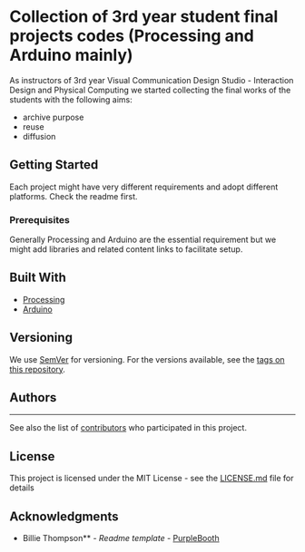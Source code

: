 # Collection of 3rd year student final projects codes (Processing and Arduino mainly)

As instructors of 3rd year Visual Communication Design Studio - Interaction Design and Physical Computing we started collecting the final works of the students with the following aims:
- archive purpose
- reuse
- diffusion

## Getting Started

Each project might have very different requirements and adopt different platforms. Check the readme first.

### Prerequisites

Generally Processing and Arduino are the essential requirement but we might add libraries and related content links to facilitate setup.

<!-- ### Installing

A step by step series of examples that tell you how to get a development env running

Say what the step will be

```
Give the example
```

And repeat

```
until finished
```

End with an example of getting some data out of the system or using it for a little demo

## Running the tests

Explain how to run the automated tests for this system

### Break down into end to end tests

Explain what these tests test and why

```
Give an example
```

### And coding style tests

Explain what these tests test and why

```
Give an example
```

## Deployment

Add additional notes about how to deploy this on a live system
-->
## Built With

* [Processing](http://www.processing.org)
* [Arduino](http://www.arduino.org)

<!--## Contributing

Please read [CONTRIBUTING.md](https://gist.github.com/PurpleBooth/b24679402957c63ec426) for details on our code of conduct, and the process for submitting pull requests to us.
-->
## Versioning

We use [SemVer](http://semver.org/) for versioning. For the versions available, see the [tags on this repository](https://github.com/your/project/tags). 

## Authors

* **

See also the list of [contributors](https://github.com/your/project/contributors) who participated in this project.

## License

This project is licensed under the MIT License - see the [LICENSE.md](LICENSE.md) file for details

## Acknowledgments

* Billie Thompson** - *Readme template* - [PurpleBooth](https://github.com/PurpleBooth)
